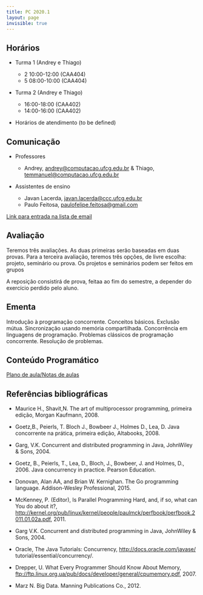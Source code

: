 ```yaml
---
title: PC 2020.1
layout: page
invisible: true
---
```


## Horários

* Turma 1 (Andrey e Thiago)
    * 2 10:00-12:00 (CAA404)
    * 5 08:00-10:00 (CAA404)
* Turma 2 (Andrey e Thiago)
    * 16:00-18:00 (CAA402)
    * 14:00-16:00 (CAA402)

* Horários de atendimento (to be defined)

## Comunicação

* Professores
    * Andrey, andrey@computacao.ufcg.edu.br & Thiago, temmanuel@computacao.ufcg.edu.br

* Assistentes de ensino
    * Javan Lacerda, javan.lacerda@ccc.ufcg.edu.br
    * Paulo Feitosa, paulofelipe.feitosa@gmail.com

[Link para entrada na lista de email]()

## Avaliação
Teremos três avaliações. As duas primeiras serão baseadas em duas provas. Para a terceira avaliação, teremos três opções, de livre escolha: projeto, seminário ou prova. Os projetos e seminários podem ser feitos em grupos

A reposição consistirá de prova, feitaa ao fim do semestre, a depender do exercício perdido pelo aluno.

## Ementa
Introdução à programação concorrente. Conceitos básicos. Exclusão mútua. Sincronização usando memória compartilhada. Concorrência em linguagens de programação. Problemas clássicos de programação concorrente. Resolução de problemas.

## Conteúdo Programático

[Plano de aula/Notas de aulas](https://docs.google.com/spreadsheets/d/18NbDyO2sQqcLPjLFbN5dgos6TnCk_qs-tfvNXUN-LLE/edit?usp=sharing)

## Referências bibliográficas

* Maurice H., Shavit,N. The art of multiprocessor programming, primeira edição, Morgan Kaufmann, 2008.
* Goetz,B., Peierls, T. Bloch J., Bowbeer J., Holmes D., Lea, D. Java concorrente na prática, primeira edição, Altabooks, 2008.
* Garg, V.K. Concurrent and distributed programming in Java, JohnWiley & Sons, 2004.

* Goetz, B., Peierls, T., Lea, D., Bloch, J., Bowbeer, J. and Holmes, D., 2006. Java concurrency in practice. Pearson Education.
* Donovan, Alan AA, and Brian W. Kernighan. The Go programming language. Addison-Wesley Professional, 2015.

* McKenney, P. (Editor), Is Parallel Programming Hard, and, if so, what can You do about it?, http://kernel.org/pub/linux/kernel/people/paulmck/perfbook/perfbook.2011.01.02a.pdf, 2011.
* Garg V.K. Concurrent and distributed programming in Java, JohnWiley & Sons, 2004.
* Oracle, The Java Tutorials: Concurrency, http://docs.oracle.com/javase/ tutorial/essential/concurrency/.
* Drepper, U. What Every Programmer Should Know About Memory, ftp://ftp.linux.org.ua/pub/docs/developer/general/cpumemory.pdf, 2007.
* Marz N. Big Data. Manning Publications Co., 2012.

